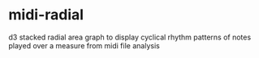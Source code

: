 # midi-radial
d3 stacked radial area graph to display cyclical rhythm patterns of notes played over a measure from midi file analysis
